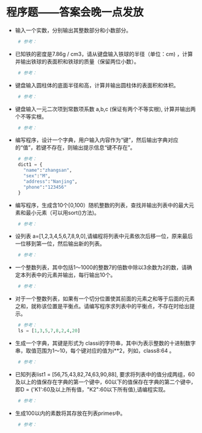 # 程序题——答案会晚一点发放

- 输入一个实数，分别输出其整数部分和小数部分。

   ```python
    # 参考：
   ```

- 已知铁的密度是7.86g / cm3，请从键盘输入铁球的半径（单位：cm) ，计算并输出铁球的表面积和铁球的质量（保留两位小数）。

   ```python
    # 参考：
   ```

- 键盘输入圆柱体的底面半径和高，计算并输出圆柱体的表面积和体积。

   ```python
    # 参考：
   ```

- 键盘输入一元二次项到常数项系数 a,b,c (保证有两个不等实根), 计算并输出两个不等实根。

   ```python
    # 参考：
   ```

- 编写程序，设计一个字典，用户输入内容作为“键”，然后输出字典对应的“值”，若键不存在，则输出提示信息“键不存在”。

   ```python
    # 参考：
    dict1 = {
      "name":"zhangsan",
      "sex":"M",
      "address":"Nanjing",
      "phone":"123456"
    }
   ```

- 编写程序，生成含10个[0,100）随机整数的列表，查找并输出列表中的最大元素和最小元素（可以用sort()方法)。

   ```python
    # 参考：
   ```

- 设列表 a=[1,2,3,4,5,6,7,8,9,0],请编程将列表中元素依次后移一位，原来最后一位移到第一位，然后输出新的列表。

   ```python
    # 参考：
   ```

- 一个整数列表，其中包括1～1000的整数7的倍数中除以3余数为2的数，请确定本列表中的元素并输出，每行输出10个。

   ```python
    # 参考：
   ```

- 对于一个整数列表，如果有一个切分位置使其前面的元素之和等于后面的元素之和，就称该位置是平衡点。请编写程序求列表中的平衡点，不存在时给出提示。

   ```python
    # 参考：
    ls = [1,3,5,7,8,2,4,20]
   ```

- 生成一个字典，其键是形式为 classi的字符串，其中i为表示整数的十进制数字串，取值范围为1～10，每个键对应的值为i**2，列如，class8:64 。

   ```python
    # 参考：
   ```

- 已知列表list1 = [56,75,43,82,74,63,90,88], 要求将列表中的值分成两组，60及以上的值保存在字典的第一个键中，60以下的值保存在字典的第二个键中，即D = {'K1':60及以上所有值，"K2":60以下所有值},请编程实现。

   ```python
    # 参考：
   ```

- 生成100以内的素数将其存放在列表primes中。

   ```python
    # 参考：
   ```

    

